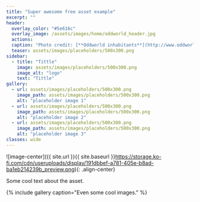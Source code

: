 ```yaml
---
title: "Super awesome free asset example"
excerpt: ""
header:
  overlay_color: "#5e616c"
  overlay_image: /assets/images/home/oddworld_header.jpg
  actions:
  caption: "Photo credit: [**Oddworld inhabitants**](http://www.oddworld.com/)"
  teaser: assets/images/placeholders/500x300.png
sidebar:
  - title: "Tittle"
    image: assets/images/placeholders/500x300.png
    image_alt: "logo"
    text: "Tittle"
gallery:
  - url: assets/images/placeholders/500x300.png
    image_path: assets/images/placeholders/500x300.png
    alt: "placeholder image 1"
  - url: assets/images/placeholders/500x300.png
    image_path: assets/images/placeholders/500x300.png
    alt: "placeholder image 2"
  - url: assets/images/placeholders/500x300.png
    image_path: assets/images/placeholders/500x300.png
    alt: "placeholder image 3"
classes: wide
---
```


![image-center]({{ site.url }}{{ site.baseurl }}https://storage.ko-fi.com/cdn/useruploads/display/191dbbef-a781-405e-b8ad-ba1eb214239b_preview.png){: .align-center}

Some cool text about the asset.


{% include gallery caption="Even some cool images." %}

